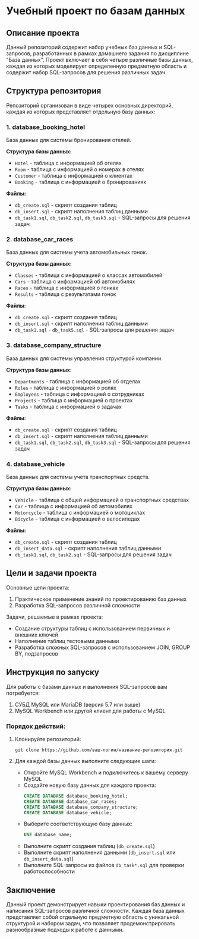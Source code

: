 # Учебный проект по базам данных

## Описание проекта

Данный репозиторий содержит набор учебных баз данных и SQL-запросов, разработанных в рамках домашнего задания по дисциплине "База данных". Проект включает в себя четыре различные базы данных, каждая из которых моделирует определенную предметную область и содержит набор SQL-запросов для решения различных задач.

## Структура репозитория

Репозиторий организован в виде четырех основных директорий, каждая из которых представляет отдельную базу данных:

### 1. database_booking_hotel
База данных для системы бронирования отелей.

**Структура базы данных:**
- `Hotel` - таблица с информацией об отелях
- `Room` - таблица с информацией о номерах в отелях
- `Customer` - таблица с информацией о клиентах
- `Booking` - таблица с информацией о бронированиях

**Файлы:**
- `db_create.sql` - скрипт создания таблиц
- `db_insert.sql` - скрипт наполнения таблиц данными
- `db_task1.sql`, `db_task2.sql`, `db_task3.sql` - SQL-запросы для решения задач

### 2. database_car_races
База данных для системы учета автомобильных гонок.

**Структура базы данных:**
- `Classes` - таблица с информацией о классах автомобилей
- `Cars` - таблица с информацией об автомобилях
- `Races` - таблица с информацией о гонках
- `Results` - таблица с результатами гонок

**Файлы:**
- `db_create.sql` - скрипт создания таблиц
- `db_insert.sql` - скрипт наполнения таблиц данными
- `db_task1.sql` - `db_task5.sql` - SQL-запросы для решения задач

### 3. database_company_structure
База данных для системы управления структурой компании.

**Структура базы данных:**
- `Departments` - таблица с информацией об отделах
- `Roles` - таблица с информацией о ролях
- `Employees` - таблица с информацией о сотрудниках
- `Projects` - таблица с информацией о проектах
- `Tasks` - таблица с информацией о задачах

**Файлы:**
- `db_create.sql` - скрипт создания таблиц
- `db_insert.sql` - скрипт наполнения таблиц данными
- `db_task1.sql`, `db_task2.sql`, `db_task3.sql` - SQL-запросы для решения задач

### 4. database_vehicle
База данных для системы учета транспортных средств.

**Структура базы данных:**
- `Vehicle` - таблица с общей информацией о транспортных средствах
- `Car` - таблица с информацией об автомобилях
- `Motorcycle` - таблица с информацией о мотоциклах
- `Bicycle` - таблица с информацией о велосипедах

**Файлы:**
- `db_create.sql` - скрипт создания таблиц
- `db_insert_data.sql` - скрипт наполнения таблиц данными
- `db_task1.sql`, `db_task2.sql` - SQL-запросы для решения задач

## Цели и задачи проекта

Основные цели проекта:
1. Практическое применение знаний по проектированию баз данных
2. Разработка SQL-запросов различной сложности

Задачи, решаемые в рамках проекта:
- Создание структуры таблиц с использованием первичных и внешних ключей
- Наполнение таблиц тестовыми данными
- Разработка сложных SQL-запросов с использованием JOIN, GROUP BY, подзапросов

## Инструкция по запуску

Для работы с базами данных и выполнения SQL-запросов вам потребуется:

1. СУБД MySQL или MariaDB (версия 5.7 или выше)
2. MySQL Workbench или другой клиент для работы с MySQL

### Порядок действий:

1. Клонируйте репозиторий:
   ```
   git clone https://github.com/ваш-логин/название-репозитория.git
   ```

2. Для каждой базы данных выполните следующие шаги:
   - Откройте MySQL Workbench и подключитесь к вашему серверу MySQL
   - Создайте новую базу данных для каждого проекта:
     ```sql
     CREATE DATABASE database_booking_hotel;
     CREATE DATABASE database_car_races;
     CREATE DATABASE database_company_structure;
     CREATE DATABASE database_vehicle;
     ```
   - Выберите соответствующую базу данных:
     ```sql
     USE database_name;
     ```
   - Выполните скрипт создания таблиц (`db_create.sql`)
   - Выполните скрипт наполнения данными (`db_insert.sql` или `db_insert_data.sql`)
   - Выполните SQL-запросы из файлов `db_task*.sql` для проверки работоспособности

## Заключение

Данный проект демонстрирует навыки проектирования баз данных и написания SQL-запросов различной сложности. Каждая база данных представляет собой отдельную предметную область с уникальной структурой и набором задач, что позволяет продемонстрировать разнообразные подходы к работе с данными.
